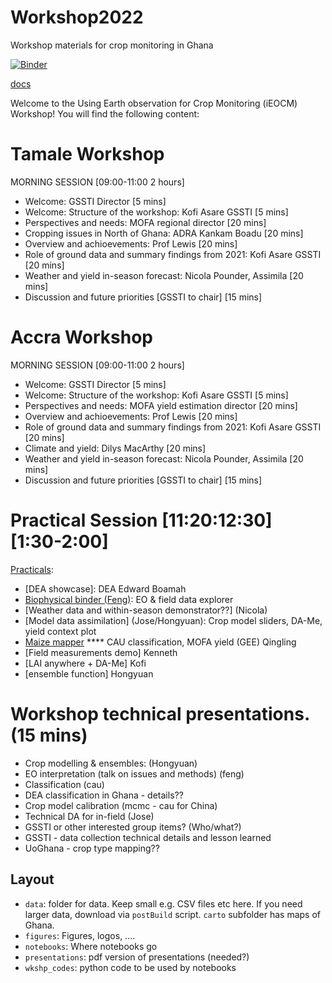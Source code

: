 # Workshop2022
Workshop materials for crop monitoring in Ghana

[![Binder](https://mybinder.org/badge_logo.svg)](https://mybinder.org/v2/gh/jgomezdans/binder-sandbox/master?urlpath=git-pull%3Frepo%3Dhttps%253A%252F%252Fgithub.com%252FUCL-EO%252FWorkshop2022%26urlpath%3Dlab%252Ftree%252FWorkshop2022%252Fnotebooks%26branch%3Dmain)

[docs](https://ucl-eo.github.io/Workshop2022/docs/index.html)
  
Welcome to the Using Earth observation for Crop Monitoring (iEOCM) Workshop! You will find the following content:  

Tamale Workshop
===============

MORNING SESSION  [09:00-11:00 2 hours]
* Welcome: GSSTI Director [5 mins]
* Welcome: Structure of the workshop: Kofi Asare GSSTI [5 mins]
* Perspectives and needs: MOFA regional director [20 mins]
* Cropping issues in North of Ghana: ADRA Kankam Boadu [20 mins]
* Overview and achioevements: Prof Lewis [20 mins]
* Role of ground data and summary findings from 2021: Kofi Asare GSSTI [20 mins]
* Weather and yield in-season forecast: Nicola Pounder, Assimila [20 mins]
* Discussion and future priorities [GSSTI to chair] [15 mins]


Accra Workshop
===============

MORNING SESSION  [09:00-11:00 2 hours]
* Welcome: GSSTI Director [5 mins]
* Welcome: Structure of the workshop: Kofi Asare GSSTI [5 mins]
* Perspectives and needs: MOFA yield estimation director [20 mins]
* Overview and achioevements: Prof Lewis [20 mins]
* Role of ground data and summary findings from 2021: Kofi Asare GSSTI [20 mins]
* Climate and yield: Dilys MacArthy [20 mins]
* Weather and yield in-season forecast: Nicola Pounder, Assimila [20 mins]
* Discussion and future priorities [GSSTI to chair] [15 mins]


Practical Session [11:20:12:30] [1:30-2:00]
===========================================

[Practicals](https://mybinder.org/v2/gh/jgomezdans/binder-sandbox/master?urlpath=git-pull%3Frepo%3Dhttps%253A%252F%252Fgithub.com%252FUCL-EO%252FWorkshop2022%26urlpath%3Dlab%252Ftree%252FWorkshop2022%252Fnotebooks%26branch%3Dmain):

-   [DEA showcase]: DEA Edward Boamah
-   [Biophysical binder (Feng)](https://github.com/UCL-EO/Workshop2022/issues/13#issue-1150356786): EO & field data explorer
-   [Weather data and within-season demonstrator??] (Nicola)
-   [Model data assimilation] (Jose/Hongyuan): Crop model sliders, DA-Me, yield context plot
-   [Maize mapper](notebooks/CAU_Interface_Ghana_V1.ipynb)  **** CAU classification,  MOFA yield (GEE) Qingling
-   [Field measurements demo] Kenneth
-   [LAI anywhere + DA-Me] Kofi
-   [ensemble function] Hongyuan


Workshop technical presentations. (15 mins)
==========================================

-  Crop modelling & ensembles: (Hongyuan)
-  EO interpretation (talk on issues and methods) (feng)
-  Classification (cau)
-  DEA classification in Ghana - details??
-  Crop model calibration (mcmc - cau for China)
-  Technical DA for in-field (Jose)
-  GSSTI or other interested group items? (Who/what?)
-  GSSTI - data collection technical details and lesson learned
-  UoGhana - crop type mapping??

## Layout
* `data`: folder for data. Keep small e.g. CSV files etc here. If you need larger data, download via `postBuild` script. `carto` subfolder has maps of Ghana.
* `figures`: Figures, logos, ....
* `notebooks`: Where notebooks go
* `presentations`: pdf version of presentations (needed?)
* `wkshp_codes`: python code to be used by notebooks
